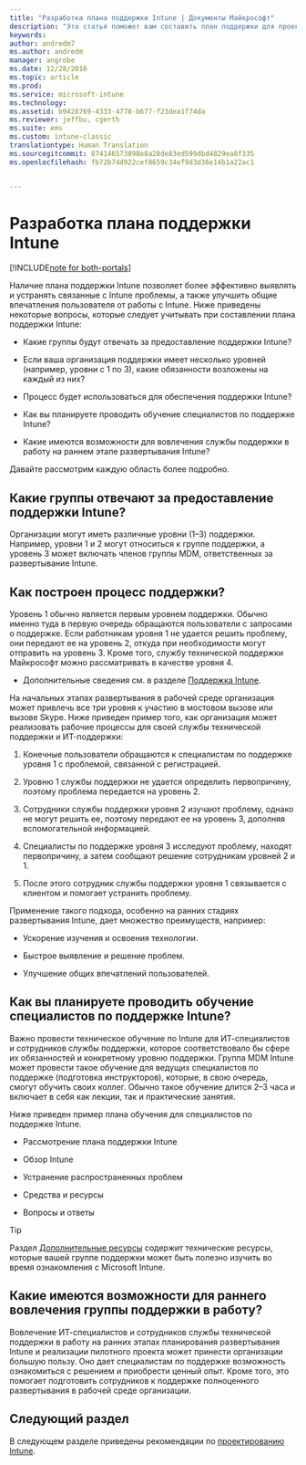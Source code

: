 ```yaml
---
title: "Разработка плана поддержки Intune | Документы Майкрософт"
description: "Эта статья поможет вам составить план поддержки для проектирования и внедрения Microsoft Intune с использованием только облачной среды."
keywords: 
author: andredm7
ms.author: andredm
manager: angrobe
ms.date: 12/28/2016
ms.topic: article
ms.prod: 
ms.service: microsoft-intune
ms.technology: 
ms.assetid: b9428769-4333-4778-b677-f23dea1f74da
ms.reviewer: jeffbu, cgerth
ms.suite: ems
ms.custom: intune-classic
translationtype: Human Translation
ms.sourcegitcommit: 874146573898e8a28de83ed599dbd4829ea8f335
ms.openlocfilehash: fb72b74d922cef8659c34ef9d3d36e14b1a22ac1


---
```


# <a name="develop-an-intune-support-plan"></a>Разработка плана поддержки Intune

[!INCLUDE[note for both-portals](../includes/note-for-both-portals.md)]

Наличие плана поддержки Intune позволяет более эффективно выявлять и устранять связанные с Intune проблемы, а также улучшить общие впечатления пользователя от работы с Intune. Ниже приведены некоторые вопросы, которые следует учитывать при составлении плана поддержки Intune:

-   Какие группы будут отвечать за предоставление поддержки Intune?

-   Если ваша организация поддержки имеет несколько уровней (например, уровни с 1 по 3), какие обязанности возложены на каждый из них?

-   Процесс будет использоваться для обеспечения поддержки Intune?

-   Как вы планируете проводить обучение специалистов по поддержке Intune?

-   Какие имеются возможности для вовлечения службы поддержки в работу на раннем этапе развертывания Intune?

Давайте рассмотрим каждую область более подробно.

## <a name="which-teams-are-responsible-for-providing-support"></a>Какие группы отвечают за предоставление поддержки Intune?

Организации могут иметь различные уровни (1–3) поддержки. Например, уровни 1 и 2 могут относиться к группе поддержки, а уровень 3 может включать членов группы MDM, ответственных за развертывание Intune.

## <a name="what-is-the-support-process"></a>Как построен процесс поддержки?

Уровень 1 обычно является первым уровнем поддержки. Обычно именно туда в первую очередь обращаются пользователи с запросами о поддержке. Если работникам уровня 1 не удается решить проблему, они передают ее на уровень 2, откуда при необходимости могут отправить на уровень 3. Кроме того, службу технической поддержки Майкрософт можно рассматривать в качестве уровня 4.

-   Дополнительные сведения см. в разделе [Поддержка Intune](https://docs.microsoft.com/intune/troubleshoot/how-to-get-support-for-microsoft-intune).

На начальных этапах развертывания в рабочей среде организация может привлечь все три уровня к участию в мостовом вызове или вызове Skype. Ниже приведен пример того, как организация может реализовать рабочие процессы для своей службы технической поддержки и ИТ-поддержки:

1.  Конечные пользователи обращаются к специалистам по поддержке уровня 1 с проблемой, связанной с регистрацией.

2.  Уровню 1 службы поддержки не удается определить первопричину, поэтому проблема передается на уровень 2.

3.  Сотрудники службы поддержки уровня 2 изучают проблему, однако не могут решить ее, поэтому передают ее на уровень 3, дополняя вспомогательной информацией.

4.  Специалисты по поддержке уровня 3 исследуют проблему, находят первопричину, а затем сообщают решение сотрудникам уровней 2 и 1.

5.  После этого сотрудник службы поддержки уровня 1 связывается с клиентом и помогает устранить проблему.

Применение такого подхода, особенно на ранних стадиях развертывания Intune, дает множество преимуществ, например:

-   Ускорение изучения и освоения технологии.

-   Быстрое выявление и решение проблем.

-   Улучшение общих впечатлений пользователей.

## <a name="how-you-plan-to-provide-intune-support-training"></a>Как вы планируете проводить обучение специалистов по поддержке Intune?

Важно провести техническое обучение по Intune для ИТ-специалистов и сотрудников службы поддержки, которое соответствовало бы сфере их обязанностей и конкретному уровню поддержки. Группа MDM Intune может провести такое обучение для ведущих специалистов по поддержке (подготовка инструкторов), которые, в свою очередь, смогут обучить своих коллег. Обычно такое обучение длится 2–3 часа и включает в себя как лекции, так и практические занятия.

Ниже приведен пример плана обучения для специалистов по поддержке Intune.

-   Рассмотрение плана поддержки Intune

-   Обзор Intune

-   Устранение распространенных проблем

-   Средства и ресурсы

-   Вопросы и ответы

>[!TIP]
> Раздел [Дополнительные ресурсы](additional-resources.md) содержит технические ресурсы, которые вашей группе поддержки может быть полезно изучить во время ознакомления с Microsoft Intune.

## <a name="what-opportunities-are-there-to-involve-the-support-team-earlier"></a>Какие имеются возможности для раннего вовлечения группы поддержки в работу?

Вовлечение ИТ-специалистов и сотрудников службы технической поддержки в работу на ранних этапах планирования развертывания Intune и реализации пилотного проекта может принести организации большую пользу. Оно дает специалистам по поддержке возможность ознакомиться с решением и приобрести ценный опыт. Кроме того, это помогает подготовить сотрудников к поддержке полноценного развертывания в рабочей среде организации.

## <a name="next-section"></a>Следующий раздел

В следующем разделе приведены рекомендации по [проектированию Intune](section-7-create-an-intune-design.md).



<!--HONumber=Jan17_HO3-->



